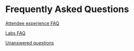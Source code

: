 # Frequently Asked Questions

[Attendee experience FAQ](./attendee-experience.md)

[Labs FAQ](./labs.md)

[Unanswered questions](./unanswered.md)
